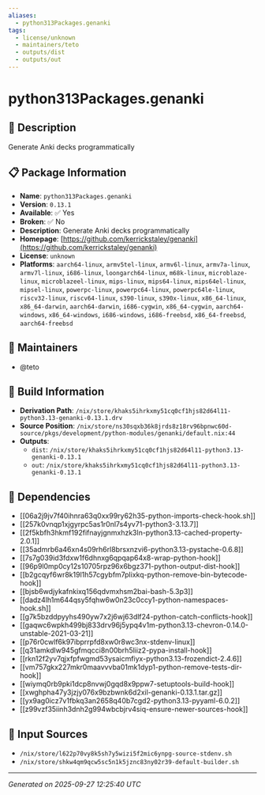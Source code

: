 ```yaml
---
aliases:
  - python313Packages.genanki
tags:
  - license/unknown
  - maintainers/teto
  - outputs/dist
  - outputs/out
---
```


# python313Packages.genanki

## 📝 Description

Generate Anki decks programmatically

## 📋 Package Information

- **Name**: `python313Packages.genanki`
- **Version**: `0.13.1`
- **Available**: ✅ Yes
- **Broken**: ✅ No
- **Description**: Generate Anki decks programmatically
- **Homepage**: [https://github.com/kerrickstaley/genanki](https://github.com/kerrickstaley/genanki)
- **License**: `unknown`
- **Platforms**: `aarch64-linux`, `armv5tel-linux`, `armv6l-linux`, `armv7a-linux`, `armv7l-linux`, `i686-linux`, `loongarch64-linux`, `m68k-linux`, `microblaze-linux`, `microblazeel-linux`, `mips-linux`, `mips64-linux`, `mips64el-linux`, `mipsel-linux`, `powerpc-linux`, `powerpc64-linux`, `powerpc64le-linux`, `riscv32-linux`, `riscv64-linux`, `s390-linux`, `s390x-linux`, `x86_64-linux`, `x86_64-darwin`, `aarch64-darwin`, `i686-cygwin`, `x86_64-cygwin`, `aarch64-windows`, `x86_64-windows`, `i686-windows`, `i686-freebsd`, `x86_64-freebsd`, `aarch64-freebsd`
## 👥 Maintainers

- @teto


## 🔧 Build Information

- **Derivation Path**: `/nix/store/khaks5ihrkxmy51cq0cf1hjs82d64l11-python3.13-genanki-0.13.1.drv`
- **Source Position**: `/nix/store/ns30sqxb36k8jrds8z18rv96bpnwc60d-source/pkgs/development/python-modules/genanki/default.nix:44`
- **Outputs**:
  - `dist`:  `/nix/store/khaks5ihrkxmy51cq0cf1hjs82d64l11-python3.13-genanki-0.13.1`
  - `out`:  `/nix/store/khaks5ihrkxmy51cq0cf1hjs82d64l11-python3.13-genanki-0.13.1`

## 🔗 Dependencies

- [[06a2j9jv7f40ihnra63q0xx99ry62h35-python-imports-check-hook.sh]]
- [[257k0vnqp1xjgyrpc5as1r0nl7s4yv71-python3-3.13.7]]
- [[2f5kbfh3hkmf192fifnayjgnmxhzk3ln-python3.13-cached-property-2.0.1]]
- [[35admrb6a46xn4s09rh6rl8brsxnzvi6-python3.13-pystache-0.6.8]]
- [[7s7g039id3fdxw1f6dhnxg6qpqap64x8-wrap-python-hook]]
- [[96p9l0mp0cy12s10705rpz96x6bgz371-python-output-dist-hook]]
- [[b2gcqyf6wr8k19l1h57cgybfm7plixkq-python-remove-bin-bytecode-hook]]
- [[bjsb6wdjykafnkixq156qdvmxhsm2bai-bash-5.3p3]]
- [[dadz4lh1m644qsy5fqhw6w0n23c0ccy1-python-namespaces-hook.sh]]
- [[g7k5bzddpyyhs490yw7x2j6wj63dlf24-python-catch-conflicts-hook]]
- [[gaqwc6wpkh499bj833drv96j5ypq4v1m-python3.13-chevron-0.14.0-unstable-2021-03-21]]
- [[p76r0cwlf6k97ibprrpfd8xw0r8wc3nx-stdenv-linux]]
- [[q31amkdlw945gfmqcci8n00brh5liiz2-pypa-install-hook]]
- [[rkn12f2yv7qjxfpfwgmd53ysaicmfiyx-python3.13-frozendict-2.4.6]]
- [[vm757gkx227mkr0maavvvba01mk1dyp1-python-remove-tests-dir-hook]]
- [[wiymq0rb9pki1dcp8nvwj0gqd8x9ppw7-setuptools-build-hook]]
- [[xwghpha47y3jzjy076x9bzbwnk6d2xil-genanki-0.13.1.tar.gz]]
- [[yx9ag0icz7v1fbkq3an2658q40b7cgd2-python3.13-pyyaml-6.0.2]]
- [[z99vzf35iinh3dnh2g994wbcbjrv4siq-ensure-newer-sources-hook]]

## 📁 Input Sources

- `/nix/store/l622p70vy8k5sh7y5wizi5f2mic6ynpg-source-stdenv.sh`
- `/nix/store/shkw4qm9qcw5sc5n1k5jznc83ny02r39-default-builder.sh`

---
*Generated on 2025-09-27 12:25:40 UTC*
